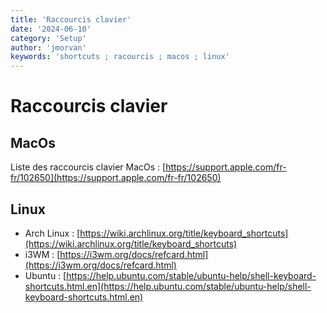 ```yaml
---
title: 'Raccourcis clavier'
date: '2024-06-10'
category: 'Setup'
author: 'jmorvan'
keywords: 'shortcuts ; racourcis ; macos ; linux'
---
```


# Raccourcis clavier

## MacOs
Liste des raccourcis clavier MacOs : [https://support.apple.com/fr-fr/102650](https://support.apple.com/fr-fr/102650) 

## Linux
- Arch Linux : [https://wiki.archlinux.org/title/keyboard_shortcuts](https://wiki.archlinux.org/title/keyboard_shortcuts)
- i3WM : [https://i3wm.org/docs/refcard.html](https://i3wm.org/docs/refcard.html)
- Ubuntu : [https://help.ubuntu.com/stable/ubuntu-help/shell-keyboard-shortcuts.html.en](https://help.ubuntu.com/stable/ubuntu-help/shell-keyboard-shortcuts.html.en)

